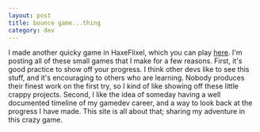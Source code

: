 ```yaml
---
layout: post
title: bounce game...thing
category: dev
---
```


I made another quicky game in HaxeFlixel, which you can play [here](/games/bouncegame). I'm posting all of these small games that I make for a few reasons. First, it's good practice to show off your progress. I think other devs like to see this stuff, and it's encouraging to others who are learning. Nobody produces their finest work on the first try, so I kind of like showing off these little crappy projects. Second, I like the idea of someday having a well documented timeline of my gamedev career, and a way to look back at the progress I have made. This site is all about that; sharing my adventure in this crazy game.